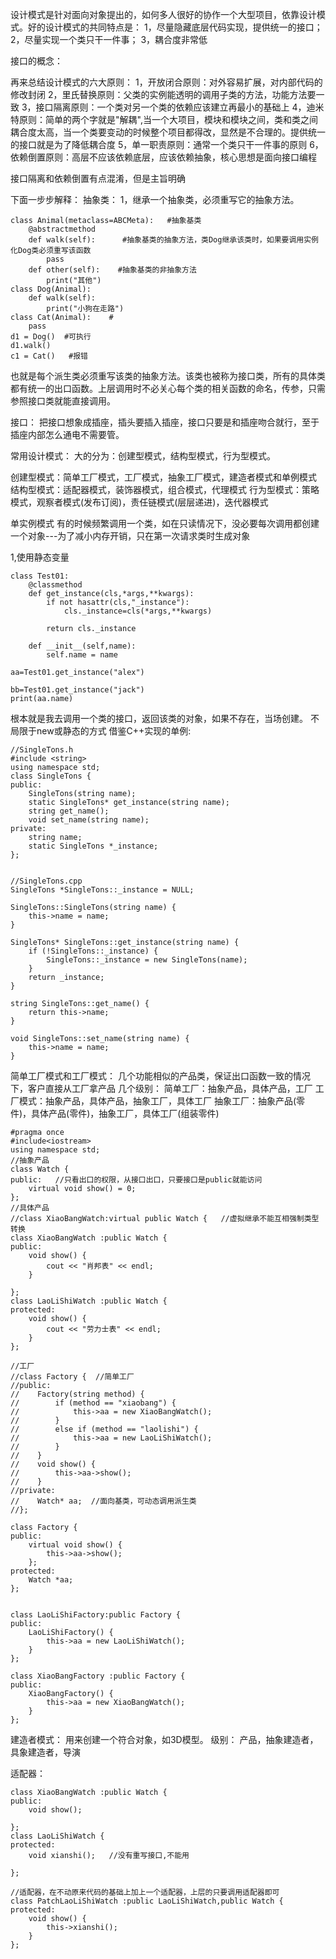 设计模式是针对面向对象提出的，如何多人很好的协作一个大型项目，依靠设计模式。好的设计模式的共同特点是：
1，尽量隐藏底层代码实现，提供统一的接口；
2，尽量实现一个类只干一件事；
3，耦合度非常低

接口的概念：

再来总结设计模式的六大原则：
1，开放闭合原则：对外容易扩展，对内部代码的修改封闭
2，里氏替换原则：父类的实例能透明的调用子类的方法，功能方法要一致
3，接口隔离原则：一个类对另一个类的依赖应该建立再最小的基础上
4，迪米特原则：简单的两个字就是"解耦",当一个大项目，模块和模块之间，类和类之间耦合度太高，当一个类要变动的时候整个项目都得改，显然是不合理的。提供统一的接口就是为了降低耦合度
5，单一职责原则：通常一个类只干一件事的原则
6，依赖倒置原则：高层不应该依赖底层，应该依赖抽象，核心思想是面向接口编程

接口隔离和依赖倒置有点混淆，但是主旨明确

下面一步步解释：
抽象类：
1，继承一个抽象类，必须重写它的抽象方法。
```
class Animal(metaclass=ABCMeta):   #抽象基类
    @abstractmethod
    def walk(self):      #抽象基类的抽象方法，类Dog继承该类时，如果要调用实例化Dog类必须重写该函数
        pass
    def other(self):    #抽象基类的非抽象方法
        print("其他")
class Dog(Animal):
    def walk(self):
        print("小狗在走路")
class Cat(Animal):    #
    pass
d1 = Dog()  #可执行
d1.walk()
c1 = Cat()   #报错
```
也就是每个派生类必须重写该类的抽象方法。该类也被称为接口类，所有的具体类都有统一的出口函数。上层调用时不必关心每个类的相关函数的命名，传参，只需参照接口类就能直接调用。

接口：
把接口想象成插座，插头要插入插座，接口只要是和插座吻合就行，至于插座内部怎么通电不需要管。

常用设计模式：
大的分为：创建型模式，结构型模式，行为型模式。

创建型模式：简单工厂模式，工厂模式，抽象工厂模式，建造者模式和单例模式
结构型模式：适配器模式，装饰器模式，组合模式，代理模式
行为型模式：策略模式，观察者模式(发布订阅)，责任链模式(层层递进)，迭代器模式

单实例模式
有的时候频繁调用一个类，如在只读情况下，没必要每次调用都创建一个对象---为了减小内存开销，只在第一次请求类时生成对象

1,使用静态变量
```
class Test01:
    @classmethod
    def get_instance(cls,*args,**kwargs):
        if not hasattr(cls,"_instance"):
            cls._instance=cls(*args,**kwargs)

        return cls._instance

    def __init__(self,name):
        self.name = name

aa=Test01.get_instance("alex")

bb=Test01.get_instance("jack")
print(aa.name)
```
根本就是我去调用一个类的接口，返回该类的对象，如果不存在，当场创建。
不局限于new或静态的方式
借鉴C++实现的单例:
```
//SingleTons.h
#include <string>
using namespace std;
class SingleTons {
public:
    SingleTons(string name);
    static SingleTons* get_instance(string name);
    string get_name();
    void set_name(string name);
private:
    string name;
    static SingleTons *_instance;
};


//SingleTons.cpp
SingleTons *SingleTons::_instance = NULL;

SingleTons::SingleTons(string name) {
    this->name = name;
}

SingleTons* SingleTons::get_instance(string name) {
    if (!SingleTons::_instance) {
        SingleTons::_instance = new SingleTons(name);
    }
    return _instance;
}

string SingleTons::get_name() {
    return this->name;
}

void SingleTons::set_name(string name) {
    this->name = name;
}
```

简单工厂模式和工厂模式：
几个功能相似的产品类，保证出口函数一致的情况下，客户直接从工厂拿产品
几个级别：
简单工厂：抽象产品，具体产品，工厂
工厂模式：抽象产品，具体产品，抽象工厂，具体工厂
抽象工厂：抽象产品(零件)，具体产品(零件)，抽象工厂，具体工厂(组装零件)
```
#pragma once
#include<iostream>
using namespace std;
//抽象产品
class Watch {
public:   //只看出口的权限，从接口出口，只要接口是public就能访问
    virtual void show() = 0;
};
//具体产品
//class XiaoBangWatch:virtual public Watch {   //虚拟继承不能互相强制类型转换
class XiaoBangWatch :public Watch {
public:
    void show() {
        cout << "肖邦表" << endl;
    }
    
};
class LaoLiShiWatch :public Watch {
protected:
    void show() {
        cout << "劳力士表" << endl;
    }
};

//工厂
//class Factory {  //简单工厂
//public:
//    Factory(string method) {
//        if (method == "xiaobang") {
//            this->aa = new XiaoBangWatch();
//        }
//        else if (method == "laolishi") {
//            this->aa = new LaoLiShiWatch();
//        }
//    }
//    void show() {
//        this->aa->show();
//    }
//private:
//    Watch* aa;  //面向基类，可动态调用派生类
//};

class Factory {
public:
    virtual void show() {
        this->aa->show();
    };
protected:
    Watch *aa;
};


class LaoLiShiFactory:public Factory {
public:
    LaoLiShiFactory() {
        this->aa = new LaoLiShiWatch();
    }
};

class XiaoBangFactory :public Factory {
public:
    XiaoBangFactory() {
        this->aa = new XiaoBangWatch();
    }
};
```

建造者模式：
用来创建一个符合对象，如3D模型。
级别：
产品，抽象建造者，具象建造者，导演


适配器：
```
class XiaoBangWatch :public Watch {
public:
    void show();

};
class LaoLiShiWatch {
protected:
    void xianshi();   //没有重写接口,不能用

};

//适配器，在不动原来代码的基础上加上一个适配器，上层的只要调用适配器即可
class PatchLaoLiShiWatch :public LaoLiShiWatch,public Watch {
protected:
    void show() {
        this->xianshi();
    }
};

```










